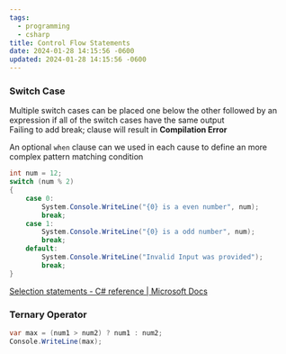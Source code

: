 ```yaml
---
tags:
  - programming
  - csharp
title: Control Flow Statements
date: 2024-01-28 14:15:56 -0600
updated: 2024-01-28 14:15:56 -0600
---
```


### Switch Case

Multiple switch cases can be placed one below the other followed by an expression if all of the switch cases have the same output  
Failing to add break; clause will result in **Compilation Error**

An optional `when` clause can we used in each cause to define an more complex pattern matching condition

````csharp
int num = 12;
switch (num % 2)
{
    case 0:
        System.Console.WriteLine("{0} is a even number", num);
        break;
    case 1:
        System.Console.WriteLine("{0} is a odd number", num);
        break;
    default:
        System.Console.WriteLine("Invalid Input was provided");
        break;
}
````

[Selection statements - C# reference | Microsoft Docs](https://docs.microsoft.com/en-us/dotnet/csharp/language-reference/statements/selection-statements)

### Ternary Operator

````csharp
var max = (num1 > num2) ? num1 : num2;
Console.WriteLine(max);
````
